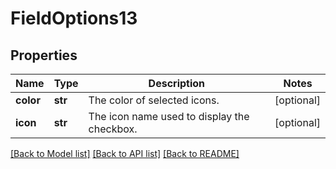 # FieldOptions13

## Properties
Name | Type | Description | Notes
------------ | ------------- | ------------- | -------------
**color** | **str** | The color of selected icons. | [optional] 
**icon** | **str** | The icon name used to display the checkbox. | [optional] 

[[Back to Model list]](../README.md#documentation-for-models) [[Back to API list]](../README.md#documentation-for-api-endpoints) [[Back to README]](../README.md)

